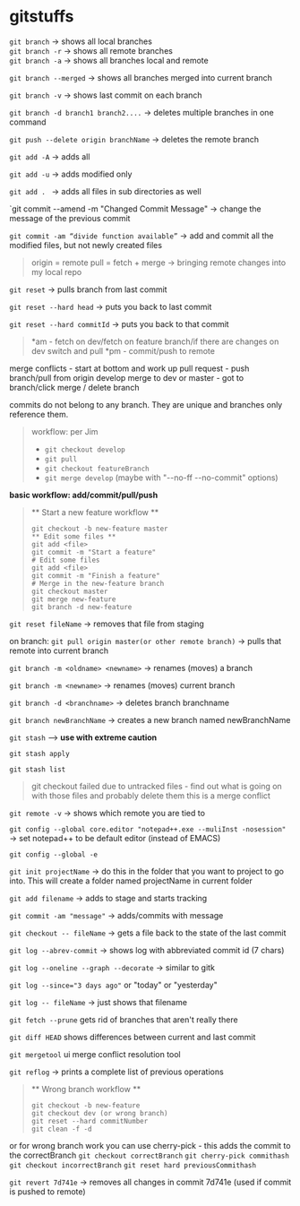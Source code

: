 # gitstuffs

`git branch`     -> shows all local branches   
`git branch -r`  -> shows all remote branches  
`git branch -a`  -> shows all branches local and remote

`git branch --merged`   -> shows all branches merged into current branch

`git branch -v`   -> shows last commit on each branch

`git branch -d branch1 branch2....`   -> deletes multiple branches in one command

`git push --delete origin branchName`  -> deletes the remote branch

`git add -A`  -> adds all

`git add -u`  -> adds modified only

`git add . `  -> adds all files in sub directories as well 

`git commit --amend -m "Changed Commit Message"    -> change the message of the previous commit

`git commit -am “divide function available”`      -> add and commit all the modified files, but not newly created files

> origin = remote
pull = fetch + merge  -> bringing remote changes into my local repo

`git reset`   -> pulls branch from last commit

`git reset --hard head`     -> puts you back to last commit

`git reset --hard commitId`   -> puts you back to that commit

>*am - fetch on dev/fetch on feature branch/if there are changes on dev switch and pull 
>*pm - commit/push to remote

merge conflicts - start at bottom and work up
pull request - push branch/pull from origin develop
merge to dev or master - got to branch/click merge / delete branch

commits do not belong to any branch. They are unique and branches only reference them.

> workflow: per Jim
> - `git checkout develop` 
> - `git pull`
> - `git checkout featureBranch`
> - `git merge develop` (maybe with "--no-ff --no-commit" options)

**basic workflow: add/commit/pull/push**

>** Start a new feature workflow **
>```
>git checkout -b new-feature master
>** Edit some files **
>git add <file>
>git commit -m "Start a feature"
># Edit some files
>git add <file>
>git commit -m "Finish a feature"
># Merge in the new-feature branch
>git checkout master
>git merge new-feature
>git branch -d new-feature 
>```

`git reset fileName`  -> removes that file from staging

on branch: `git pull origin master(or other remote branch)`  -> pulls that remote into current branch

`git branch -m <oldname> <newname>`  -> renames (moves) a branch

`git branch -m <newname>`  -> renames (moves) current branch

`git branch -d <branchname>`   -> deletes branch branchname 

`git branch newBranchName`   -> creates a new branch named newBranchName
  
`git stash` --> **use with extreme caution**

`git stash apply`

`git stash list`

> git checkout failed due to untracked files - find out what is going on with those files and probably delete them this is a merge conflict

`git remote -v`   -> shows which remote you are tied to 

`git config --global core.editor "notepad++.exe --muliInst -nosession"`  -> set notepad++ to be default editor (instead of EMACS)

`git config --global -e` 

`git init projectName`  -> do this in the folder that you want to project to go into. This will create a folder named projectName in current folder

`git add filename` -> adds to stage and starts tracking

`git commit -am "message"`  -> adds/commits with message

`git checkout -- fileName`   -> gets a file back to the state of the last commit

`git log --abrev-commit`  -> shows log with abbreviated commit id (7 chars)

`git log --oneline --graph --decorate`  -> similar to gitk

`git log --since="3 days ago"`   or "today" or "yesterday"

`git log -- fileName`   -> just shows that filename

`git fetch --prune` gets rid of branches that aren't really there

`git diff HEAD`    shows differences between current and last commit

`git mergetool`    ui merge conflict resolution tool

`git reflog` -> prints a complete list of previous operations

>** Wrong branch workflow **
>```
>git checkout -b new-feature 
>git checkout dev (or wrong branch)
>git reset --hard commitNumber
>git clean -f -d
>```
or for wrong branch work you can use cherry-pick - this adds the commit to the correctBranch
`git checkout correctBranch`
`git cherry-pick commithash`
`git checkout incorrectBranch`
`git reset hard previousCommithash`

`git revert 7d741e`  -> removes all changes in commit 7d741e (used if commit is pushed to remote)
